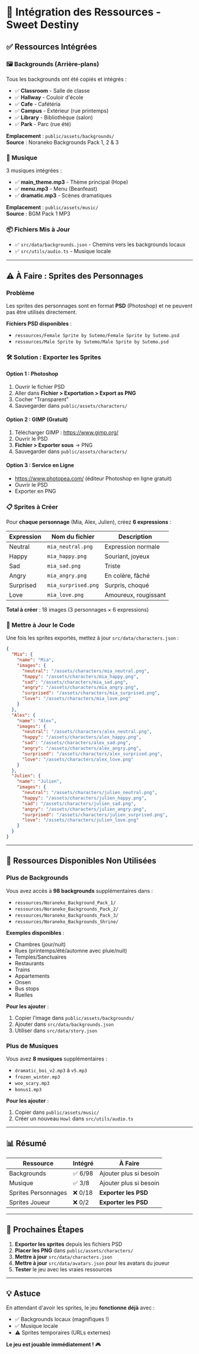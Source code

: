 # 🎨 Intégration des Ressources - Sweet Destiny

## ✅ Ressources Intégrées

### 🖼️ Backgrounds (Arrière-plans)
Tous les backgrounds ont été copiés et intégrés :
- ✅ **Classroom** - Salle de classe
- ✅ **Hallway** - Couloir d'école
- ✅ **Cafe** - Cafétéria
- ✅ **Campus** - Extérieur (rue printemps)
- ✅ **Library** - Bibliothèque (salon)
- ✅ **Park** - Parc (rue été)

**Emplacement** : `public/assets/backgrounds/`  
**Source** : Noraneko Backgrounds Pack 1, 2 & 3

### 🎵 Musique
3 musiques intégrées :
- ✅ **main_theme.mp3** - Thème principal (Hope)
- ✅ **menu.mp3** - Menu (Beanfeast)
- ✅ **dramatic.mp3** - Scènes dramatiques

**Emplacement** : `public/assets/music/`  
**Source** : BGM Pack 1 MP3

### 📦 Fichiers Mis à Jour
- ✅ `src/data/backgrounds.json` - Chemins vers les backgrounds locaux
- ✅ `src/utils/audio.ts` - Musique locale

---

## ⚠️ À Faire : Sprites des Personnages

### Problème
Les sprites des personnages sont en format **PSD** (Photoshop) et ne peuvent pas être utilisés directement.

**Fichiers PSD disponibles** :
- `ressources/Female Sprite by Sutemo/Female Sprite by Sutemo.psd`
- `ressources/Male Sprite by Sutemo/Male Sprite by Sutemo.psd`

### 🛠️ Solution : Exporter les Sprites

#### Option 1 : Photoshop
1. Ouvrir le fichier PSD
2. Aller dans **Fichier > Exportation > Export as PNG**
3. Cocher "Transparent"
4. Sauvegarder dans `public/assets/characters/`

#### Option 2 : GIMP (Gratuit)
1. Télécharger GIMP : https://www.gimp.org/
2. Ouvrir le PSD
3. **Fichier > Exporter sous** → PNG
4. Sauvegarder dans `public/assets/characters/`

#### Option 3 : Service en Ligne
- https://www.photopea.com/ (éditeur Photoshop en ligne gratuit)
- Ouvrir le PSD
- Exporter en PNG

### 📋 Sprites à Créer

Pour **chaque personnage** (Mia, Alex, Julien), créez **6 expressions** :

| Expression | Nom du fichier | Description |
|------------|----------------|-------------|
| Neutral | `mia_neutral.png` | Expression normale |
| Happy | `mia_happy.png` | Souriant, joyeux |
| Sad | `mia_sad.png` | Triste |
| Angry | `mia_angry.png` | En colère, fâché |
| Surprised | `mia_surprised.png` | Surpris, choqué |
| Love | `mia_love.png` | Amoureux, rougissant |

**Total à créer** : 18 images (3 personnages × 6 expressions)

### 🔄 Mettre à Jour le Code

Une fois les sprites exportés, mettez à jour `src/data/characters.json` :

```json
{
  "Mia": {
    "name": "Mia",
    "images": {
      "neutral": "/assets/characters/mia_neutral.png",
      "happy": "/assets/characters/mia_happy.png",
      "sad": "/assets/characters/mia_sad.png",
      "angry": "/assets/characters/mia_angry.png",
      "surprised": "/assets/characters/mia_surprised.png",
      "love": "/assets/characters/mia_love.png"
    }
  },
  "Alex": {
    "name": "Alex",
    "images": {
      "neutral": "/assets/characters/alex_neutral.png",
      "happy": "/assets/characters/alex_happy.png",
      "sad": "/assets/characters/alex_sad.png",
      "angry": "/assets/characters/alex_angry.png",
      "surprised": "/assets/characters/alex_surprised.png",
      "love": "/assets/characters/alex_love.png"
    }
  },
  "Julien": {
    "name": "Julien",
    "images": {
      "neutral": "/assets/characters/julien_neutral.png",
      "happy": "/assets/characters/julien_happy.png",
      "sad": "/assets/characters/julien_sad.png",
      "angry": "/assets/characters/julien_angry.png",
      "surprised": "/assets/characters/julien_surprised.png",
      "love": "/assets/characters/julien_love.png"
    }
  }
}
```

---

## 🎯 Ressources Disponibles Non Utilisées

### Plus de Backgrounds
Vous avez accès à **98 backgrounds** supplémentaires dans :
- `ressources/Noraneko_Background_Pack_1/`
- `ressources/Noraneko_Backgrounds_Pack_2/`
- `ressources/Noraneko_Backgrounds_Pack_3/`
- `ressources/Noraneko_Backgrounds_Shrine/`

**Exemples disponibles** :
- Chambres (jour/nuit)
- Rues (printemps/été/automne avec pluie/nuit)
- Temples/Sanctuaires
- Restaurants
- Trains
- Appartements
- Onsen
- Bus stops
- Ruelles

**Pour les ajouter** :
1. Copier l'image dans `public/assets/backgrounds/`
2. Ajouter dans `src/data/backgrounds.json`
3. Utiliser dans `src/data/story.json`

### Plus de Musiques
Vous avez **8 musiques** supplémentaires :
- `dramatic_boi_v2.mp3` à `v5.mp3`
- `frozen_winter.mp3`
- `woo_scary.mp3`
- `bonus1.mp3`

**Pour les ajouter** :
1. Copier dans `public/assets/music/`
2. Créer un nouveau `Howl` dans `src/utils/audio.ts`

---

## 📊 Résumé

| Ressource | Intégré | À Faire |
|-----------|---------|---------|
| Backgrounds | ✅ 6/98 | Ajouter plus si besoin |
| Musique | ✅ 3/8 | Ajouter plus si besoin |
| Sprites Personnages | ❌ 0/18 | **Exporter les PSD** |
| Sprites Joueur | ❌ 0/2 | **Exporter les PSD** |

---

## 🚀 Prochaines Étapes

1. **Exporter les sprites** depuis les fichiers PSD
2. **Placer les PNG** dans `public/assets/characters/`
3. **Mettre à jour** `src/data/characters.json`
4. **Mettre à jour** `src/data/avatars.json` pour les avatars du joueur
5. **Tester** le jeu avec les vraies ressources

---

## 💡 Astuce

En attendant d'avoir les sprites, le jeu **fonctionne déjà** avec :
- ✅ Backgrounds locaux (magnifiques !)
- ✅ Musique locale
- ⚠️ Sprites temporaires (URLs externes)

**Le jeu est jouable immédiatement !** 🎮

